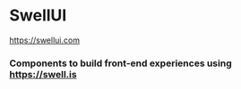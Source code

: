 # SwellUI
https://swellui.com

### Components to build front-end experiences using https://swell.is
